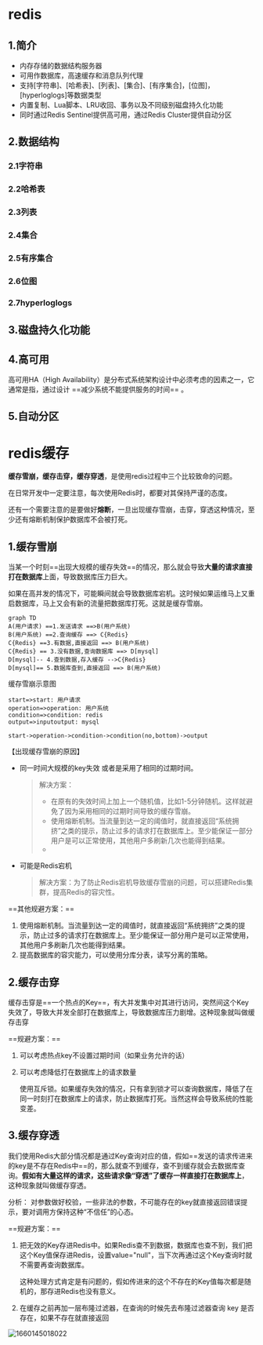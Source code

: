 # redis
## 1.简介

- 内存存储的数据结构服务器
- 可用作数据库，高速缓存和消息队列代理
- 支持[字符串]、[哈希表]、[列表]、[集合]、[有序集合]，[位图]，[hyperloglogs]等数据类型
- 内置复制、Lua脚本、LRU收回、事务以及不同级别磁盘持久化功能
- 同时通过Redis Sentinel提供高可用，通过Redis Cluster提供自动分区





## 2.数据结构

### 2.1字符串

### 2.2哈希表

### 2.3列表

### 2.4集合

### 2.5有序集合

### 2.6位图

### 2.7hyperloglogs



## 3.磁盘持久化功能



## 4.高可用

高可用HA（High Availability）是分布式系统架构设计中必须考虑的因素之一，它通常是指，通过设计 ==减少系统不能提供服务的时间== 。

## 5.自动分区





# redis缓存

**缓存雪崩，缓存击穿，缓存穿透**，是使用redis过程中三个比较致命的问题。

在日常开发中一定要注意，每次使用Redis时，都要对其保持严谨的态度。

还有一个需要注意的是要做好**熔断**，一旦出现缓存雪崩，击穿，穿透这种情况，至少还有熔断机制保护数据库不会被打死。



## 1.缓存雪崩

当某一个时刻==出现大规模的缓存失效==的情况，那么就会导致**大量的请求直接打在数据库**上面，导致数据库压力巨大。

如果在高并发的情况下，可能瞬间就会导致数据库宕机。这时候如果运维马上又重启数据库，马上又会有新的流量把数据库打死。这就是缓存雪崩。

```mermaid
graph TD
A(用户请求) ==1.发送请求 ==>B(用户系统) 
B(用户系统) ==2.查询缓存 ==> C{Redis}
C{Redis} ==3.有数据,直接返回 ==> B(用户系统)
C{Redis} == 3.没有数据,查询数据库 ==> D[mysql]
D[mysql]-- 4.查到数据,存入缓存 -->C{Redis}
D[mysql]== 5.数据库查到,直接返回 ==> B(用户系统)
```

缓存雪崩示意图

```flow
start=>start: 用户请求
operation=>operation: 用户系统
condition=>condition: redis
output=>inputoutput: mysql

start->operation->condition->condition(no,bottom)->output
```

【出现缓存雪崩的原因】

- 同一时间大规模的key失效 或者是采用了相同的过期时间。

  > 解决方案：
  >
  > - 在原有的失效时间上加上一个随机值，比如1-5分钟随机。这样就避免了因为采用相同的过期时间导致的缓存雪崩。
  > - 使用熔断机制。当流量到达一定的阈值时，就直接返回“系统拥挤”之类的提示，防止过多的请求打在数据库上。至少能保证一部分用户是可以正常使用，其他用户多刷新几次也能得到结果。
  > - 
  >
  > 

- 可能是Redis宕机

  > 解决方案：为了防止Redis宕机导致缓存雪崩的问题，可以搭建Redis集群，提高Redis的容灾性。

==其他规避方案：==

1. 使用熔断机制。当流量到达一定的阈值时，就直接返回“系统拥挤”之类的提示，防止过多的请求打在数据库上。至少能保证一部分用户是可以正常使用，其他用户多刷新几次也能得到结果。
2. 提高数据库的容灾能力，可以使用分库分表，读写分离的策略。



## 2.缓存击穿

缓存击穿是==一个热点的Key==，有大并发集中对其进行访问，突然间这个Key失效了，导致大并发全部打在数据库上，导致数据库压力剧增。这种现象就叫做缓存击穿

==规避方案：==

1. 可以考虑热点key不设置过期时间（如果业务允许的话）

2. 可以考虑降低打在数据库上的请求数量

   使用互斥锁。如果缓存失效的情况，只有拿到锁才可以查询数据库，降低了在同一时刻打在数据库上的请求，防止数据库打死。当然这样会导致系统的性能变差。





## 3.缓存穿透

我们使用Redis大部分情况都是通过Key查询对应的值，假如==发送的请求传进来的key是不存在Redis中==的，那么就查不到缓存，查不到缓存就会去数据库查询。**假如有大量这样的请求，这些请求像“穿透”了缓存一样直接打在数据库上**，这种现象就叫做缓存穿透。



分析： 对参数做好校验，一些非法的参数，不可能存在的key就直接返回错误提示，要对调用方保持这种“不信任”的心态。

==规避方案：==

1. 把无效的Key存进Redis中。如果Redis查不到数据，数据库也查不到，我们把这个Key值保存进Redis，设置value="null"，当下次再通过这个Key查询时就不需要再查询数据库。

   这种处理方式肯定是有问题的，假如传进来的这个不存在的Key值每次都是随机的，那存进Redis也没有意义。

2. 在缓存之前再加一层布隆过滤器，在查询的时候先去布隆过滤器查询 key 是否存在，如果不存在就直接返回

![1660145018022](D:\data\lc\src\main\resources\md\redis.png)

